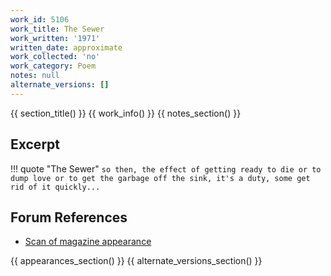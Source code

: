 ```yaml
---
work_id: 5106
work_title: The Sewer
work_written: '1971'
written_date: approximate
work_collected: 'no'
work_category: Poem
notes: null
alternate_versions: []
---
```


{{ section_title() }}
{{ work_info() }}
{{ notes_section() }}
## Excerpt
!!! quote "The Sewer"
    ```
    so then, the effect of getting ready to die
    or to dump love or to get the garbage off the
    sink, it's a duty,
    some get rid of it quickly...
    ```

## Forum References
- [Scan of magazine appearance](https://bukowskiforum.com/threads/transplant-a-well-known-poet-and-myself-the-sewer-the-allegheny-star-route-1975.11906/)

{{ appearances_section() }}
{{ alternate_versions_section() }}